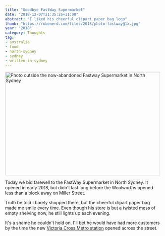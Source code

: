 ```yaml
---
title: "Goodbye FastWay Supermarket"
date: "2018-12-07T21:35:26+11:00"
abstract: "I liked his cheerful clipart paper bag logo"
thumb: "https://rubenerd.com/files/2018/photo-fastway@1x.jpg"
year: "2018"
category: Thoughts
tag:
- australia
- food
- north-sydney
- sydney
- written-in-sydney
---
```

<p><img src="https://rubenerd.com/files/2018/photo-fastway@1x.jpg" srcset="https://rubenerd.com/files/2018/photo-fastway@1x.jpg 1x, https://rubenerd.com/files/2018/photo-fastway@2x.jpg 2x" alt="Photo outside the now-abandoned Fastway Supermarket in North Sydney" style="width:500px; height:333px;" /></p>

Today we bid farewell to the FastWay Supermarket in North Sydney. It opened in early 2018, but didn't last long before the Woolworths opened less than a block away on Miller Street. 

Truth be told I barely shopped there, but the cheerful clipart paper bag made me smile every time. Even though his store is but a twisted mess of empty shelving now, he still lights up each evening.

It's a shame he couldn't hold on, I'll bet he would have had more customers by the time the new [Victoria Cross Metro station] opened across the street.

[Victoria Cross Metro station]: https://www.sydneymetro.info/station/victoria-cross-station
